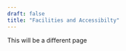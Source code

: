 ```yaml
---
draft: false
title: "Facilities and Accessibilty"
---
```


This will be a different page

<!-- ## Toilet access

There are two cubicle toilets (and a separate cubicle urinal) in the Banquet Barn.

## Young children

We will make an area in the on-site accommodation available for any baby-changing, feeding or other needs. This will allow privacy and a space in case the baby and parents want time away from crowds.

## Reduced mobility

The two toilets in the Banquet Barn can be used by ambulatory wheelchair users but may need to navigate a step to get there.

There are steps in all the barns. The Banquet Barn has single, shallow steps at the entrance and between the main space and the bar area. The Chapel Barn has four steps leading from the entrance to the main area, with no hand rails. The Chapel Barn has a barn door that can be opened to allow easier access if required.
-->